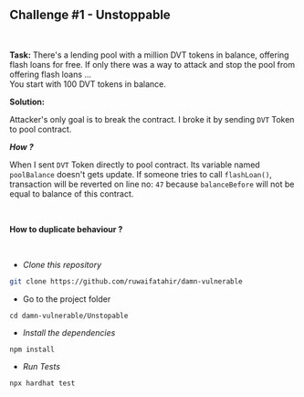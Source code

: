 ## Challenge #1 - Unstoppable

<br>

**Task:** There's a lending pool with a million DVT tokens in balance, offering flash loans for free.
If only there was a way to attack and stop the pool from offering flash loans ... <br>
You start with 100 DVT tokens in balance.

**Solution:**

Attacker's only goal is to break the contract. I broke it by sending `DVT` Token to pool contract.

**_How ?_**

When I sent `DVT` Token directly to pool contract. Its variable named `poolBalance` doesn't gets update. If someone tries to call `flashLoan()`, transaction will be reverted on line no: `47` because `balanceBefore` will not be equal to balance of this contract.

<br>

**How to duplicate behaviour ?**

<br>

- _Clone this repository_

```bash
git clone https://github.com/ruwaifatahir/damn-vulnerable
```

- Go to the project folder

```
cd damn-vulnerable/Unstopable
```

- _Install the dependencies_

```
npm install
```

- _Run Tests_

```
npx hardhat test
```
